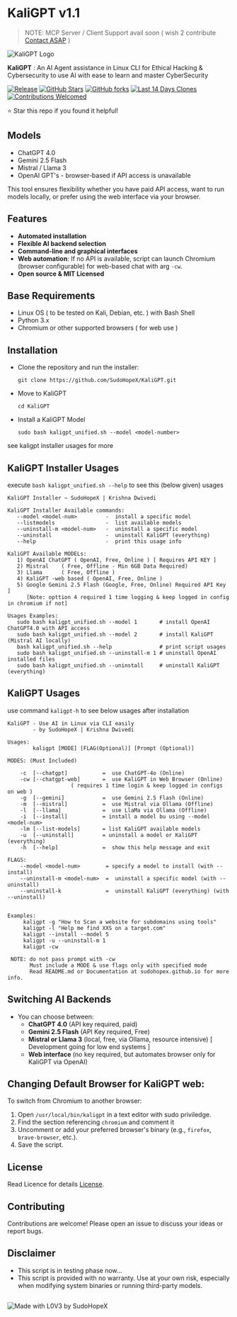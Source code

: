 # KaliGPT v1.1
> NOTE: MCP Server / Client Support avail soon ( wish 2 contribute [Contact ASAP](https://sudohopex.github.io/message-popup.html) )

![KaliGPT Logo](https://sudohopex.github.io/pages/project-docs/asset/KaliGPT-logo-transparent.png)

**KaliGPT** : An AI Agent assistance in Linux CLI for Ethical Hacking & Cybersecurity to use AI with ease to learn and master CyberSecurity

[![Release](https://img.shields.io/github/v/tag/SudoHopeX/KaliGPT?label=Release&color=informational&logo=github)](https://github.com/SudoHopeX/KaliGPT/tags)
[![GitHub Stars](https://img.shields.io/github/stars/SudoHopeX/KaliGPT?style=social)](https://github.com/SudoHopeX/KaliGPT/stargazers)
[![GitHub forks](https://img.shields.io/github/forks/SudoHopeX/KaliGPT?style=social)](https://github.com/SudoHopeX/KaliGPT/network/members)
[![Last 14 Days Clones](https://img.shields.io/endpoint?url=https://raw.githubusercontent.com/SudoHopeX/KaliGPT/main/clones_count.json&label=Last%2014%20Days%20Clones&color=2ea44f&logo=git&style=flat)](https://github.com/SudoHopeX/KaliGPT/pulse)
[![Contributions Welcomed](https://img.shields.io/badge/Contributions-Welcomed-violet.svg)](https://github.com/SudoHopeX/KaliGPT/CONTRIBUTING.md)

⭐ Star this repo if you found it helpful!

## Models

- ChatGPT 4.0
- Gemini 2.5 Flash
- Mistral / Llama 3
- OpenAI GPT's - browser-based if API access is unavailable

This tool ensures flexibility whether you have paid API access, want to run models locally, or prefer using the web interface via your browser.

## Features

- **Automated installation** 
- **Flexible AI backend selection**
- **Command-line and graphical interfaces**
- **Web automation**: If no API is available, script can launch Chromium (browser configurable) for web-based chat with arg `-cw`.
- **Open source & MIT Licensed**

## Base Requirements

- Linux OS ( to be tested on Kali, Debian, etc. ) with Bash Shell
- Python 3.x 
- Chromium or other supported browsers ( for web use )

## Installation

- Clone the repository and run the installer:
  ```
  git clone https://github.com/SudoHopeX/KaliGPT.git
  ```

- Move to KaliGPT
  ```
  cd KaliGPT
  ```

- Install a KaliGPT Model
  ```
  sudo bash kaligpt_unified.sh --model <model-number>
  ```
see kaligpt installer usages for more

## KaliGPT Installer Usages
execute ` bash kaligpt_unified.sh --help ` to see this (below given) usages

```
KaliGPT Installer ~ SudoHopeX | Krishna Dwivedi

KaliGPT Installer Available commands:
   --model <model-num>         -  install a specific model
   --listmodels                -  list available models
   --uninstall-m <model-num>   -  uninstall a specific model
   --uninstall                 -  uninstall KaliGPT (everything)
   --help                      -  print this usage info

KaliGPT Available MODELs:
   1) OpenAI ChatGPT ( OpenAI, Free, Online ) [ Requires API KEY ]
   2) Mistral    ( Free, Offline - Min 6GB Data Required)
   3) Llama      ( Free, Offline )
   4) KaliGPT -web based ( OpenAI, Free, Online )
   5) Google Gemini 2.5 Flash (Google, Free, Online) Required API Key ]
      [Note: opttion 4 required 1 time logging & keep logged in config in chromium if not]

Usages Examples:
   sudo bash kaligpt_unified.sh --model 1       # install OpenAI ChatGPT4.0 with API access
   sudo bash kaligpt_unified.sh --model 2       # install KaliGPT (Mistral AI locally)
   bash kaligpt_unified.sh --help               # print script usages
   sudo bash kaligpt_unified.sh --uninstall-m 1 # uninstall OpenAI installed files
   sudo bash kaligpt_unified.sh --uninstall     # uninstall KaliGPT (everything)

```

## KaliGPT Usages
use command `kaligpt-h` to see below usages after installation

```
KaliGPT - Use AI in Linux via CLI easily
        - by SudoHopeX | Krishna Dwivedi

Usages:
        kaligpt [MODE] [FLAG(Optional)] [Prompt (Optional)]

MODES: (Must Included)

    -c  [--chatgpt]           =  use ChatGPT-4o (Online)
    -cw [--chatgpt-web]       =  use KaliGPT in Web Browser (Online)
                    ( requires 1 time login & keep logged in configs on web )
    -g  [--gemini]            =  use Gemini 2.5 Flash (Online)
    -m  [--mistral]           =  use Mistral via Ollama (Offline)
    -l  [--llama]             =  use LlaMa via Ollama (Offline)
    -i  [--install]           = install a model bu using --model <model-num>
    -lm [--list-models]       = list KaliGPT available models
    -u  [--uninstall]         = uninstall a model or KaliGPT (everything)
    -h  [--help]              =  show this help message and exit

FLAGS:
    --model <model-num>        = specify a model to install (with --install)
    --uninstall-m <model-num>  =  uninstall a specific model (with --uninstall)
    --uninstall-k              =  uninstall KaliGPT (everything) (with --uninstall)


Examples:
     kaligpt -g "How to Scan a website for subdomains using tools"
     kaligpt -l "Help me find XXS on a target.com"
     kaligpt --install --model 5
     kaligpt -u --uninstall-m 1
     kaligpt -cw

 NOTE: do not pass prompt with -cw
       Must include a MODE & use flags only with specified mode
       Read README.md or Documentation at sudohopex.github.io for more info. 
```

## Switching AI Backends
- You can choose between:
  - **ChatGPT 4.0** (API key required, paid)
  - **Gemini 2.5 Flash** (API Key required, Free)
  - **Mistral or Llama 3** (local, free, via Ollama, resource intensive) [ Development going for low end systems ]
  - **Web interface** (no key required, but automates browser only for KaliGPT via OpenAI)

## Changing Default Browser for KaliGPT web:
To switch from Chromium to another browser:
1. Open `/usr/local/bin/kaligpt` in a text editor with sudo priviledge.
2. Find the section referencing `chromium` and comment it
3. Uncomment or add your preferred browser's binary (e.g., `firefox`, `brave-browser`, etc.). 
4. Save the script.

## License

Read Licence for details [License](LICENSE).

## Contributing
Contributions are welcome! Please open an issue to discuss your ideas or report bugs.


## Disclaimer
- This script is in testing phase now...
- This script is provided with no warranty. Use at your own risk, especially when modifying system binaries or running third-party models.


##   
![Made with L0V3 by SudoHopeX](https://sudohopex.github.io/img/made-with-love-by-sudohopex.png)
